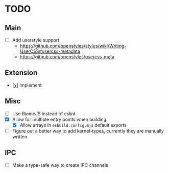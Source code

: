 # TODO

## Main
- [ ] Add userstyle support
  - https://github.com/openstyles/stylus/wiki/Writing-UserCSS#usercss-metadata
  - https://github.com/openstyles/usercss-meta

## Extension
- [χ] Implement

## Misc
- [ ] Use BiomeJS instead of eslint
- [x] Allow for multiple entry points when building
  - [x] Allow arrays in `esbuild.config.mjs` default exports
- [ ] Figure out a better way to add kernel-types, currently they are manually written

## IPC
- [ ] Make a type-safe way to create IPC channels
